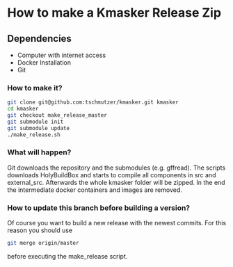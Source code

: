# How to make a Kmasker Release Zip


## Dependencies

- Computer with internet access
- Docker Installation
- Git

### How to make it?

```bash
git clone git@github.com:tschmutzer/kmasker.git kmasker
cd kmasker
git checkout make_release_master
git submodule init
git submodule update
./make_release.sh
```
### What will happen?
Git downloads the repository and the submodules (e.g. gffread). 
The scripts downloads HolyBuildBox and starts to compile all components in src and external_src.
Afterwards the whole kmasker folder will be zipped. 
In the end the intermediate docker containers and images are removed.

### How to update this branch before building a version?
Of course you want to build a new release with the newest commits. 
For this reason you should use 
```bash
git merge origin/master
```
before executing the make_release script. 
